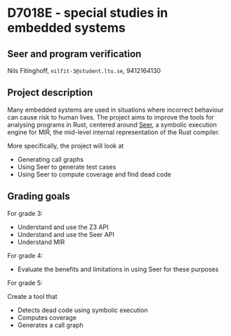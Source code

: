 # D7018E - special studies in embedded systems
## Seer and program verification
Nils Fitinghoff, `nilfit-3@student.ltu.se`, 9412164130
## Project description
Many embedded systems are used in situations where incorrect behaviour can cause risk to human lives. The project aims to improve the tools for analysing programs in Rust, centered around [Seer](https://github.com/dwrensha/seer), a symbolic execution engine for MIR, the mid-level internal representation of the Rust compiler.

More specifically, the project will look at

* Generating call graphs
* Using Seer to generate test cases
* Using Seer to compute coverage and find dead code 

## Grading goals
For grade 3:

* Understand and use the Z3 API
* Understand and use the Seer API
* Understand MIR

For grade 4:

* Evaluate the benefits and limitations in using Seer for these purposes

For grade 5:

Create a tool that

* Detects dead code using symbolic execution
* Computes coverage
* Generates a call graph
